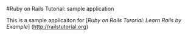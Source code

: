 
#Ruby on Rails Tutorial: sample application

This is a sample applicaiton for [*Ruby on Rails Turorial: Learn Rails by Example*] (http://railstutorial.org) 